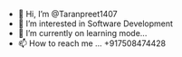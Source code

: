 - 👋 Hi, I’m @Taranpreet1407
- 👀 I’m interested in Software Development
- 🌱 I’m currently on learning mode...
- 📫 How to reach me ... +917508474428

<!---
Taranpreet1407/Taranpreet1407 is a ✨ special ✨ repository because its `README.md` (this file) appears on your GitHub profile.
You can click the Preview link to take a look at your changes.
--->
